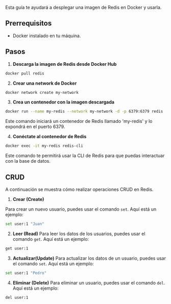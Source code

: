 Esta guía te ayudará a desplegar una imagen de Redis en Docker y usarla.

## Prerrequisitos

- Docker instalado en tu máquina.

## Pasos

1. **Descarga la imagen de Redis desde Docker Hub**
```bash
docker pull redis
```
2. **Crear una network de Docker**
```bash
docker network create my-network
```
3. **Crea un contenedor con la imagen descargada**
```bash
docker run --name my-redis --network my-network -d -p 6379:6379 redis
```
Este comando iniciará un contenedor de Redis llamado 'my-redis' y lo expondrá en el puerto 6379.

4. **Conéctate al contenedor de Redis**
```bash
docker exec -it my-redis redis-cli
```
Este comando te permitirá usar la CLI de Redis para que puedas interactuar con la base de datos.

## CRUD
A continuación se muestra cómo realizar operaciones CRUD en Redis.
1. **Crear (Create)**

Para crear un nuevo usuario, puedes usar el comando `set`. Aquí está un ejemplo:

```bash
set user:1 "Juan"
```

2. **Leer (Read)**
Para leer los datos de los usuarios, puedes usar el comando ```get```. Aquí está un ejemplo:

```bash
get user:1
```

3. **Actualizar(Update)**
Para actualizar los datos de un usuario, puedes usar el comando ```set```. Aquí está un ejemplo:

```bash
set user:1 "Pedro"
```
4. **Eliminar (Delete)** 
Para eliminar un usuario, puedes usar el comando ```del```. Aquí está un ejemplo:


```bash
del user:1
```